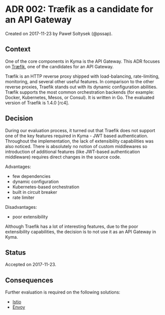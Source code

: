 # ADR 002: Træfik as a candidate for an API Gateway

Created on 2017-11-23 by Paweł Soltysek (@pssap).

## Context

One of the core components in Kyma is the API Gateway. This ADR focuses on [Træfik](https://traefik.io), one of the candidates for an API Gateway.

Træfik is an HTTP reverse proxy shipped with load-balancing, rate-limiting, monitoring, and several other useful features. In comparison to the other reverse proxies, Traefik stands out with its dynamic configuration abilities.
Træfik supports the most common orchestration backends (for example: Docker, Kubernetes, Mesos, or Consul). It is written in Go. The evaluated version of Traefik is 1.4.0 [rc4].

## Decision

During our evaluation process, it turned out that Traefik does not support one of the key features required in Kyma - JWT based authentication. Throughout the implementation, the lack of extensibility capabilities was also noticed. There is absolutely no notion of custom middlewares so introduction of additional features (like JWT-based authentication middleware) requires direct changes in the source code.

Advantages:
- few dependencies
- dynamic configuration
- Kubernetes-based orchestration
- built in circuit breaker
- rate limiter

Disadvantages:
- poor extensibility  

Although Traefik has a lot of interesting features, due to the poor extensibility capabilities, the decision is to not use it as an API Gateway in Kyma.

## Status

Accepted on 2017-11-23.

## Consequences

Further evaluation is required on the following solutions:
- [Istio](https://github.com/istio/istio)
- [Envoy](https://github.com/envoyproxy/envoy)
